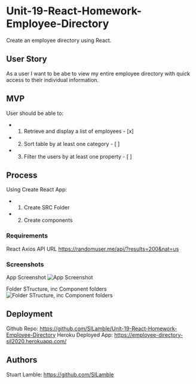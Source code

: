 # Unit-19-React-Homework-Employee-Directory

Create an employee directory using React. 

## User Story

As a user I want to be abe to view my entire employee directory with quick access to their individual information.

## MVP

User should be able to:
* 1) Retrieve and display a list of employees - [x]
* 2) Sort table by at least one category - [ ]
* 3) Filter the users by at least one property - [ ]

## Process

Using Create React App:

* 1) Create SRC Folder
* 2) Create components

### Requirements

React
Axios
API URL https://randomuser.me/api/?results=200&nat=us

### Screenshots

App Screenshot
![App Screenshot]()

Folder STructure, inc Component folders
![Folder STructure, inc Component folders]()


## Deployment

Github Repo: https://github.com/SILamble/Unit-19-React-Homework-Employee-Directory
Heroku Deployed App: https://employee-directory-sil2020.herokuapp.com/

## Authors

Stuart Lamble: https://github.com/SILamble

